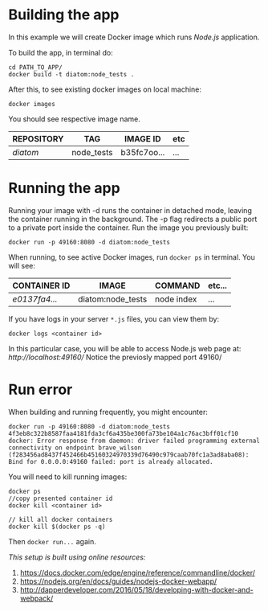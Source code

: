 # Building the app
In this example we will create Docker image which runs *Node.js* application.

To build the app, in terminal do:
```
cd PATH_TO_APP/
docker build -t diatom:node_tests .
```

After this, to see existing docker images on local machine:
```
docker images
```

You should see respective image name.

REPOSITORY | TAG | IMAGE ID | etc
--- | --- | --- | ---
*diatom* | node_tests | b35fc7oo... | ... |

# Running the app

Running your image with -d runs the container in detached mode, leaving the container running in the background. The -p flag redirects a public port to a private port inside the container. Run the image you previously built:

```
docker run -p 49160:8080 -d diatom:node_tests
```
When running, to see active Docker images, run ``docker ps`` in terminal. You will see: 

CONTAINER ID | IMAGE | COMMAND |  etc... 
--- |  --- |  --- | ---
| *e0137fa4...* | diatom:node_tests | node index | ... |

If you have logs in your server `*.js` files, you can view them by:
```
docker logs <container id>
```

In this particular case, you will be able to access Node.js web page at:
*http://localhost:49160/* Notice the previosly mapped port 49160/

# Run error

When building and running frequently, you might encounter:
```
docker run -p 49160:8080 -d diatom:node_tests
4f3eb8c322b8587faa4181fda3cf6a435be300fa73be104a1c76ac3bff01cf10
docker: Error response from daemon: driver failed programming external connectivity on endpoint brave_wilson (f283456ad8437f452466b45160324970339d76490c979caab70fc1a3ad8aba08): Bind for 0.0.0.0:49160 failed: port is already allocated.
```

You will need to kill running images:
```
docker ps
//copy presented container id
docker kill <container id>

// kill all docker containers
docker kill $(docker ps -q)
```

Then `docker run...` again.

*This setup is built using online resources:*
1. https://docs.docker.com/edge/engine/reference/commandline/docker/
2. https://nodejs.org/en/docs/guides/nodejs-docker-webapp/
3. http://dapperdeveloper.com/2016/05/18/developing-with-docker-and-webpack/
